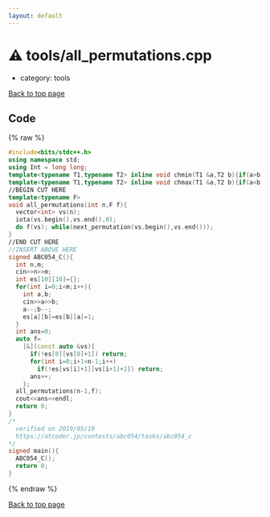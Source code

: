 ```yaml
---
layout: default
---
```


<!-- mathjax config similar to math.stackexchange -->
<script type="text/javascript" async
  src="https://cdnjs.cloudflare.com/ajax/libs/mathjax/2.7.5/MathJax.js?config=TeX-MML-AM_CHTML">
</script>
<script type="text/x-mathjax-config">
  MathJax.Hub.Config({
    TeX: { equationNumbers: { autoNumber: "AMS" }},
    tex2jax: {
      inlineMath: [ ['$','$'] ],
      processEscapes: true
    },
    "HTML-CSS": { matchFontHeight: false },
    displayAlign: "left",
    displayIndent: "2em"
  });
</script>

<script type="text/javascript" src="https://cdnjs.cloudflare.com/ajax/libs/jquery/3.4.1/jquery.min.js"></script>
<script src="https://cdn.jsdelivr.net/npm/jquery-balloon-js@1.1.2/jquery.balloon.min.js" integrity="sha256-ZEYs9VrgAeNuPvs15E39OsyOJaIkXEEt10fzxJ20+2I=" crossorigin="anonymous"></script>
<script type="text/javascript" src="../../assets/js/copy-button.js"></script>
<link rel="stylesheet" href="../../assets/css/copy-button.css" />


# :warning: tools/all_permutations.cpp
* category: tools


[Back to top page](../../index.html)



## Code
{% raw %}
```cpp
#include<bits/stdc++.h>
using namespace std;
using Int = long long;
template<typename T1,typename T2> inline void chmin(T1 &a,T2 b){if(a>b) a=b;}
template<typename T1,typename T2> inline void chmax(T1 &a,T2 b){if(a<b) a=b;}
//BEGIN CUT HERE
template<typename F>
void all_permutations(int n,F f){
  vector<int> vs(n);
  iota(vs.begin(),vs.end(),0);
  do f(vs); while(next_permutation(vs.begin(),vs.end()));
}
//END CUT HERE
//INSERT ABOVE HERE
signed ABC054_C(){
  int n,m;
  cin>>n>>m;
  int es[10][10]={};
  for(int i=0;i<m;i++){
    int a,b;
    cin>>a>>b;
    a--;b--;
    es[a][b]=es[b][a]=1;
  }
  int ans=0;
  auto f=
    [&](const auto &vs){
      if(!es[0][vs[0]+1]) return;
      for(int i=0;i+1<n-1;i++)
        if(!es[vs[i]+1][vs[i+1]+1]) return;
      ans++;
    };
  all_permutations(n-1,f);
  cout<<ans<<endl;
  return 0;
}
/*
  verified on 2019/05/19
  https://atcoder.jp/contests/abc054/tasks/abc054_c
*/
signed main(){
  ABC054_C();
  return 0;
}

```
{% endraw %}

[Back to top page](../../index.html)

